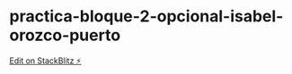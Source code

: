 # practica-bloque-2-opcional-isabel-orozco-puerto

[Edit on StackBlitz ⚡️](https://stackblitz.com/edit/practica-bloque-2-opcional-isabel-orozco-puerto)